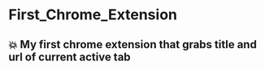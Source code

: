 # First_Chrome_Extension
## 💥 My first chrome extension that grabs title and url of current active tab
